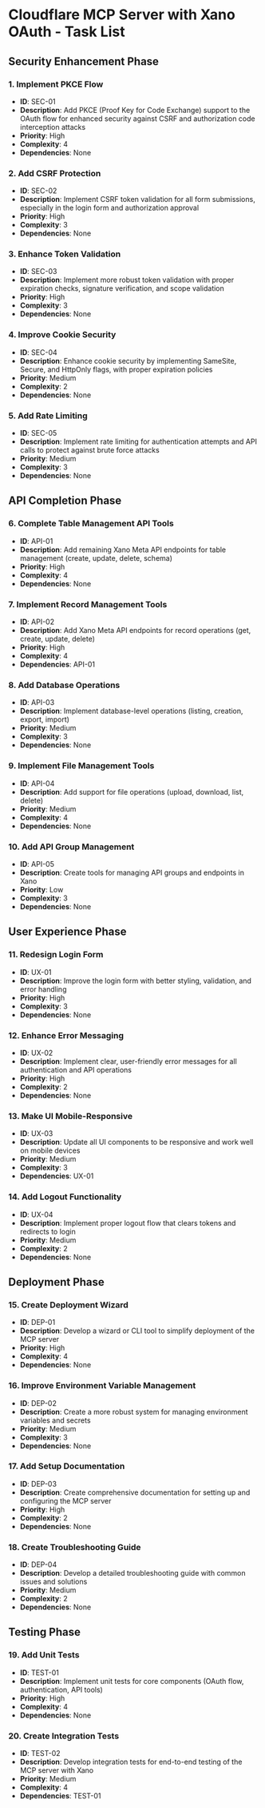 # Cloudflare MCP Server with Xano OAuth - Task List

## Security Enhancement Phase

### 1. Implement PKCE Flow
- **ID**: SEC-01
- **Description**: Add PKCE (Proof Key for Code Exchange) support to the OAuth flow for enhanced security against CSRF and authorization code interception attacks
- **Priority**: High
- **Complexity**: 4
- **Dependencies**: None

### 2. Add CSRF Protection
- **ID**: SEC-02
- **Description**: Implement CSRF token validation for all form submissions, especially in the login form and authorization approval
- **Priority**: High
- **Complexity**: 3
- **Dependencies**: None

### 3. Enhance Token Validation
- **ID**: SEC-03
- **Description**: Implement more robust token validation with proper expiration checks, signature verification, and scope validation
- **Priority**: High 
- **Complexity**: 3
- **Dependencies**: None

### 4. Improve Cookie Security
- **ID**: SEC-04
- **Description**: Enhance cookie security by implementing SameSite, Secure, and HttpOnly flags, with proper expiration policies
- **Priority**: Medium
- **Complexity**: 2
- **Dependencies**: None

### 5. Add Rate Limiting
- **ID**: SEC-05
- **Description**: Implement rate limiting for authentication attempts and API calls to protect against brute force attacks
- **Priority**: Medium
- **Complexity**: 3
- **Dependencies**: None

## API Completion Phase

### 6. Complete Table Management API Tools
- **ID**: API-01
- **Description**: Add remaining Xano Meta API endpoints for table management (create, update, delete, schema)
- **Priority**: High
- **Complexity**: 4
- **Dependencies**: None

### 7. Implement Record Management Tools
- **ID**: API-02
- **Description**: Add Xano Meta API endpoints for record operations (get, create, update, delete)
- **Priority**: High
- **Complexity**: 4
- **Dependencies**: API-01

### 8. Add Database Operations
- **ID**: API-03
- **Description**: Implement database-level operations (listing, creation, export, import)
- **Priority**: Medium
- **Complexity**: 3
- **Dependencies**: None

### 9. Implement File Management Tools
- **ID**: API-04
- **Description**: Add support for file operations (upload, download, list, delete)
- **Priority**: Medium
- **Complexity**: 4
- **Dependencies**: None

### 10. Add API Group Management
- **ID**: API-05
- **Description**: Create tools for managing API groups and endpoints in Xano
- **Priority**: Low
- **Complexity**: 3
- **Dependencies**: None

## User Experience Phase

### 11. Redesign Login Form
- **ID**: UX-01
- **Description**: Improve the login form with better styling, validation, and error handling
- **Priority**: High
- **Complexity**: 3
- **Dependencies**: None

### 12. Enhance Error Messaging
- **ID**: UX-02
- **Description**: Implement clear, user-friendly error messages for all authentication and API operations
- **Priority**: High
- **Complexity**: 2
- **Dependencies**: None

### 13. Make UI Mobile-Responsive
- **ID**: UX-03
- **Description**: Update all UI components to be responsive and work well on mobile devices
- **Priority**: Medium
- **Complexity**: 3
- **Dependencies**: UX-01

### 14. Add Logout Functionality
- **ID**: UX-04
- **Description**: Implement proper logout flow that clears tokens and redirects to login
- **Priority**: Medium
- **Complexity**: 2
- **Dependencies**: None

## Deployment Phase

### 15. Create Deployment Wizard
- **ID**: DEP-01
- **Description**: Develop a wizard or CLI tool to simplify deployment of the MCP server
- **Priority**: High
- **Complexity**: 4
- **Dependencies**: None

### 16. Improve Environment Variable Management
- **ID**: DEP-02
- **Description**: Create a more robust system for managing environment variables and secrets
- **Priority**: Medium
- **Complexity**: 3
- **Dependencies**: None

### 17. Add Setup Documentation
- **ID**: DEP-03
- **Description**: Create comprehensive documentation for setting up and configuring the MCP server
- **Priority**: High
- **Complexity**: 2
- **Dependencies**: None

### 18. Create Troubleshooting Guide
- **ID**: DEP-04
- **Description**: Develop a detailed troubleshooting guide with common issues and solutions
- **Priority**: Medium
- **Complexity**: 2
- **Dependencies**: None

## Testing Phase

### 19. Add Unit Tests
- **ID**: TEST-01
- **Description**: Implement unit tests for core components (OAuth flow, authentication, API tools)
- **Priority**: High
- **Complexity**: 4
- **Dependencies**: None

### 20. Create Integration Tests
- **ID**: TEST-02
- **Description**: Develop integration tests for end-to-end testing of the MCP server with Xano
- **Priority**: Medium
- **Complexity**: 4
- **Dependencies**: TEST-01